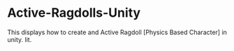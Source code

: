 # Active-Ragdolls-Unity
This displays how to create and Active Ragdoll [Physics Based Character] in unity.
lit.
